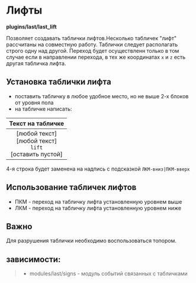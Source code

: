 <!-- TITLE: Лифты -->
<!-- SUBTITLE: Описание плагина для лифтов -->

# Лифты

**plugins/last/last_lift**

Позволяет создавать таблички лифтов.Несколько табличек "лифт" рассчитаны на совместную работу. Таблички следует располагать строго одну над другой. Переход будет осуществленн только в том случае если в направлении перехода, в тех же координатах `x` и `z` есть другая табличка лифта.

## Установка таблички лифта
- поставить табличку в любое удобное место, но не выше 2-х блоков от уровня пола
- на табличке написать:

|Текст на табличке|
|:---------------:|
|[любой текст] </br> [любой текст] </br> `lift` </br> [оставить пустой]|

4-я строка будет заменена на надпись с подсказкой `ЛКМ-вниз|ПКМ-вверх`

## Использование табличек лифтов
 - ПКМ - переход на табличку лифта установленную уровнем выше
 - ЛКМ - переход на табличку лифта установленную уровнем ниже
 
## Важно
 Для разрушения таблички необходимо воспользоваться топором.

## зависимости:
> - modules/last/signs       - модуль событий связанных с табличками